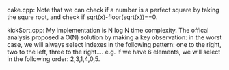 cake.cpp: Note that we can check if a number is a perfect square by taking the squre root, and check if sqrt(x)-floor(sqrt(x))==0. 

kickSort.cpp: My implementation is N log N time complexity. The offical analysis proposed a O(N) solution by making a key observation: in the worst case, we will always select indexes in the following pattern: one to the right, two to the left, three to the right.... e.g. if we have 6 elements, we will select in the following order: 2,3,1,4,0,5.
